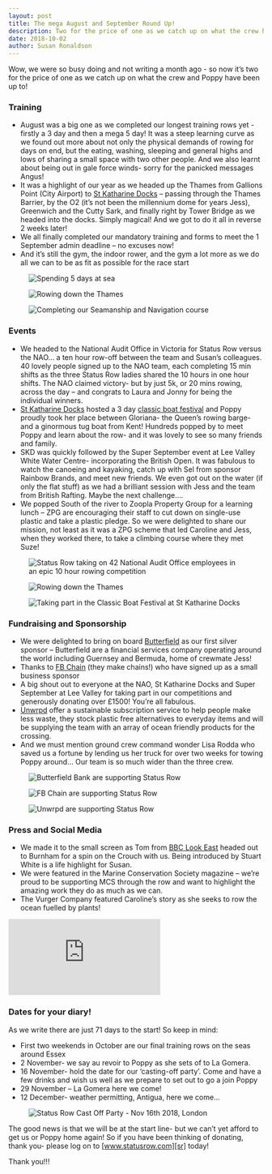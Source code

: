 ```yaml
---
layout: post
title: The mega August and September Round Up!
description: Two for the price of one as we catch up on what the crew has been up to over the last 2 months!
date: 2018-10-02
author: Susan Ronaldson
---
```

[sr]: /support
[skd]: /2018/09/10/st-katharine-docks.html
[bank]: /2018/08/28/butterfield-bank.html
[unwrpd]: /2018/09/17/unwrpd-supports-status-row.html
[press]: /press
[partners]: /partners

Wow, we were so busy doing and not writing a month ago - so now it’s two for the price of one as we catch up on what the crew and Poppy have been up to!

### Training

* August was a big one as we completed our longest training rows yet - firstly a 3 day and then a mega 5 day! It was a steep learning curve as we found out more about not only the physical demands of rowing for days on end, but the eating, washing, sleeping and general highs and lows of sharing a small space with two other people. And we also learnt about being out in gale force winds- sorry for the panicked messages Angus!
* It was a highlight of our year as we headed up the Thames from Gallions Point (City Airport) to [St Katharine Docks][skd] – passing through the Thames Barrier, by the O2 (it’s not been the millennium dome for years Jess), Greenwich and the Cutty Sark, and finally right by Tower Bridge as we headed into the docks. Simply magical! And we got to do it all in reverse 2 weeks later!
* We all finally completed our mandatory training and forms to meet the 1 September admin deadline – no excuses now!
* And it’s still the gym, the indoor rower, and the gym a lot more as we do all we can to be as fit as possible for the race start

<div class="Blog__Post--image_3-col row">
  <div class="col-xs-12 col-sm-4">
    <figure>
      <img class="Blog__Post--image" src="/assets/images/blogs/aug_sep_roundup/5_days.jpg" alt="Spending 5 days at sea" />
    </figure>
  </div>
  <div class="col-xs-12 col-sm-4">
    <figure>
      <img class="Blog__Post--image" alt="Rowing down the Thames" src="/assets/images/blogs/aug_sep_roundup/thames_barrier.jpg" />
  </figure>
  </div>
  <div class="col-xs-12 col-sm-4">
    <figure>
      <img class="Blog__Post--image" src="/assets/images/blogs/aug_sep_roundup/training_courses.jpg" alt="Completing our Seamanship and Navigation course" />
    </figure>
  </div>
</div>


### Events
* We headed to the National Audit Office in Victoria for Status Row versus the NAO... a ten hour row-off between the team and Susan’s colleagues. 40 lovely people signed up to the NAO team, each completing 15 min shifts as the three Status Row ladies shared the 10 hours in one hour shifts. The NAO claimed victory- but by just 5k, or 20 mins rowing, across the day – and congrats to Laura and Jonny for
being the individual winners.
* [St Katharine Docks][skd] hosted a 3 day [classic boat festival][skd] and Poppy proudly took her place between Gloriana- the Queen’s rowing barge- and a ginormous tug boat from Kent! Hundreds popped by to meet Poppy and learn about the row- and it was lovely to see so many friends and family.
* SKD was quickly followed by the Super September event at Lee Valley White Water Centre- incorporating the British Open. It was fabulous to watch the canoeing and kayaking, catch up with Sel from sponsor Rainbow Brands, and meet new friends. We even got out on the water (if only the flat stuff) as we had a brilliant session with Jess and the team from British Rafting. Maybe the next challenge....
* We popped South of the river to Zoopla Property Group for a learning lunch – ZPG are encouraging their staff to cut down on single-use plastic and take a plastic pledge. So we were delighted to share our mission, not least as it was a ZPG scheme that led Caroline and Jess, when they worked there, to take a climbing course where they met Suze!



<div class="Blog__Post--image_3-col row">
  <div class="col-xs-12 col-sm-4">
    <figure>
      <img class="Blog__Post--image" src="/assets/images/blogs/aug_sep_roundup/status_row_vs_nao.jpg" alt="Status Row taking on 42 National Audit Office employees in an epic 10 hour rowing competition" />
    </figure>
  </div>
  <div class="col-xs-12 col-sm-4">
    <figure>
      <img class="Blog__Post--image" alt="Rowing down the Thames" src="/assets/images/blogs/skd/rowing_the_thames.jpg" />
  </figure>
  </div>
  <div class="col-xs-12 col-sm-4">
    <figure>
      <img class="Blog__Post--image" src="/assets/images/blogs/aug_sep_roundup/skd.jpg" alt="Taking part in the Classic Boat Festival at St Katharine Docks" />
    </figure>
  </div>
</div>

### Fundraising and Sponsorship
* We were delighted to bring on board [Butterfield][bank] as our first silver sponsor – Butterfield are a financial services company operating around the world including Guernsey and Bermuda, home of crewmate Jess!
* Thanks to [FB Chain][partners] (they make chains!) who have signed up as a small business sponsor
* A big shout out to everyone at the NAO, St Katharine Docks and Super September at Lee Valley for taking part in our competitions and generously donating over £1500! You’re all fabulous.
* [Unwrpd][unwrpd] offer a sustainable subscription service to help people make less waste, they stock plastic free alternatives to everyday items and will be supplying the team with an array of ocean friendly products for the crossing.
* And we must mention ground crew command wonder Lisa Rodda who saved us a fortune by lending us​ her truck for over two weeks for towing Poppy around... Our team is so much wider than the three crew.


<div class="Blog__Post--image_3-col row">
  <div class="col-xs-12 col-sm-4">
    <figure>
      <img class="Blog__Post--image" src="/assets/images/partners/butterfield_bank.jpg" alt="Butterfield Bank are supporting Status Row" />
    </figure>
  </div>
  <div class="col-xs-12 col-sm-4">
    <figure>
      <img class="Blog__Post--image" src="/assets/images/partners/fb_chain.jpg" alt="FB Chain are supporting Status Row" />
  </figure>
  </div>
  <div class="col-xs-12 col-sm-4">
    <figure>
      <img class="Blog__Post--image" src="/assets/images/partners/unwrpd.png" alt="Unwrpd are supporting Status Row" />
    </figure>
  </div>
</div>


### Press and Social Media
* We made it to the small screen as Tom from [BBC Look East][press] headed out to Burnham for a spin on the Crouch with us. Being introduced by Stuart White is a life highlight for Susan.
* We were featured in the Marine Conservation Society magazine – we’re proud to be supporting MCS through the row and want to highlight the amazing work they do as much as we can.
* The Vurger Company featured Caroline’s story as she seeks to row the ocean fuelled by plants!

<section class="Press">
  <div class="container">
    <div class="youtube-video">
      <iframe src="https://www.youtube.com/embed/P36Onoz__YE" frameborder="0" allow="autoplay; encrypted-media" allowfullscreen></iframe>
    </div>
  </div>
</section>

### Dates for your diary!
As we write there are just 71 days to the start! So keep in mind:
* First two weekends in October are our final training rows on the seas around Essex
* 2 November- we say au revoir to Poppy as she sets of to La Gomera.
* 16 November- hold the date for our ‘casting-off party’. Come and have a few drinks and wish us well as we prepare to set out to go a join Poppy
* 29 November – La Gomera here we come!
* 12 December- weather permitting, Antigua, here we come...

<div class="Blog__Post--image_1-col row">
  <div class="col-xs-12">
    <figure>
      <img class="Blog__Post--image" alt="Status Row Cast Off Party - Nov 16th 2018, London" src="/assets/images/blogs/aug_sep_roundup/cast_off_party.png" />
    </figure>
  </div>
</div>

The good news is that we will be at the start line- but we can’t yet afford to get us or Poppy home again! So if you have been thinking of donating, thank you- please log on to [www.statusrow.com][sr]	today!

Thank you!!!

